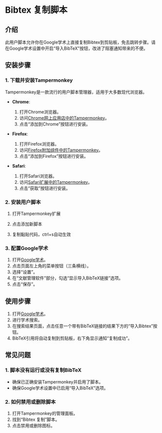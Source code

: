# Bibtex 复制脚本

## 介绍

此用户脚本允许你在Google学术上直接复制Bibtex到剪贴板，免去跳转步骤。请在Google学术设置中开启“导入BibTeX”按钮，改进了阻塞通知带来的不便。


## 安装步骤

### 1. 下载并安装Tampermonkey

Tampermonkey是一款流行的用户脚本管理器，适用于大多数现代浏览器。

- **Chrome**:
  1. 打开Chrome浏览器。
  2. 访问[Chrome网上应用店中的Tampermonkey](https://chrome.google.com/webstore/detail/tampermonkey/dhdgffkkebhmkfjojejmpbldmpobfkfo)。
  3. 点击“添加到Chrome”按钮进行安装。

- **Firefox**:
  1. 打开Firefox浏览器。
  2. 访问[Firefox附加组件中的Tampermonkey](https://addons.mozilla.org/en-US/firefox/addon/tampermonkey/)。
  3. 点击“添加到Firefox”按钮进行安装。

- **Safari**:
  1. 打开Safari浏览器。
  2. 访问[Safari扩展中的Tampermonkey](https://apps.apple.com/us/app/tampermonkey/id1482490089)。
  3. 点击“获取”按钮进行安装。

### 2. 安装用户脚本

1. 打开Tampermonkey扩展

2. 点击添加新脚本

3. 复制黏贴代码，ctrl+s自动生效

### 3. 配置Google学术

1. 打开[Google学术](https://scholar.google.com)。
2. 点击页面左上角的菜单按钮（三条横线）。
3. 选择“设置”。
4. 在“文献管理软件”部分，勾选“显示导入BibTeX链接”选项。
5. 点击“保存”。

## 使用步骤

1. 打开[Google学术](https://scholar.google.com)。
2. 进行学术搜索。
3. 在搜索结果页面，点击任意一个带有BibTeX链接的结果下方的“导入Bibtex”按钮。
4. BibTeX引用将自动复制到剪贴板，右下角显示通知“复制成功”。

## 常见问题

### 1. 脚本没有运行或没有复制BibTeX

- 确保已正确安装Tampermonkey并启用了脚本。
- 确保Google学术设置中已启用“导入BibTeX”选项。

### 2. 如何禁用或删除脚本

1. 打开Tampermonkey的管理面板。
2. 找到“Bibtex 复制”脚本。
3. 点击禁用或删除图标。
